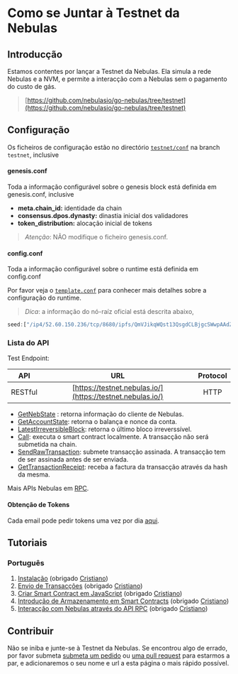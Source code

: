 # Como se Juntar à Testnet da Nebulas

## Introducção

Estamos contentes por lançar a Testnet da Nebulas. Ela simula a rede Nebulas e a NVM, e permite a interacção com a Nebulas sem o pagamento do custo de gás.

> [https://github.com/nebulasio/go-nebulas/tree/testnet](https://github.com/nebulasio/go-nebulas/tree/testnet)

## Configuração

Os ficheiros de configuração estão no directório [`testnet/conf`](https://github.com/nebulasio/go-nebulas/tree/testnet/testnet/conf) na branch `testnet`, inclusive

#### genesis.conf

Toda a informação configurável sobre o genesis block está definida em genesis.conf, inclusive

* **meta.chain\_id:** identidade da chain
* **consensus.dpos.dynasty:** dinastia inicial dos validadores
* **token\_distribution:** alocação inicial de tokens

> _Atenção_: NÃO modifique o ficheiro genesis.conf.

#### config.conf

Toda a informação configurável sobre o runtime está definida em config.conf

Por favor veja o [`template.conf`](https://github.com/smalloranges/wiki/tree/887270957eb99d971309610bc1fdafb6a2d9d552/resources/conf/template.conf) para conhecer mais detalhes sobre a configuração do runtime.

> _Dica_: a informação do nó-raíz oficial está descrita abaixo,

```javascript
seed:["/ip4/52.60.150.236/tcp/8680/ipfs/QmVJikqWQst13QsgdCLBjgcSWwpAAdZjoExGdvK3r2CNhv"]
```

### Lista do API

Test Endpoint:

| API | URL | Protocol |
| --- | :---: | :---: |
| RESTful | [https://testnet.nebulas.io/](https://testnet.nebulas.io/) | HTTP |

* [GetNebState](https://github.com/nebulasio/wiki/blob/master/rpc.md#getnebstate) : retorna informação do cliente de Nebulas.
* [GetAccountState](https://github.com/nebulasio/wiki/blob/master/rpc.md#getaccountstate): retorna o balança e nonce da conta.
* [LatestIrreversibleBlock](https://github.com/nebulasio/wiki/blob/master/rpc.md#latestirreversibleblock): retorna o último bloco irreverssível.
* [Call](https://github.com/nebulasio/wiki/blob/master/rpc.md#call): executa o smart contract localmente. A transacção não será submetida na chain.
* [SendRawTransaction](https://github.com/nebulasio/wiki/blob/master/rpc.md#sendrawtransaction): submete transacção assinada. A transacção tem de ser assinada antes de ser enviada.
* [GetTransactionReceipt](https://github.com/nebulasio/wiki/blob/master/rpc.md#gettransactionreceipt): receba a factura da transacção através da hash da mesma.

Mais APIs Nebulas em [RPC](https://github.com/nebulasio/wiki/blob/master/rpc.md).

#### Obtenção de Tokens

Cada email pode pedir tokens uma vez por dia [aqui](https://testnet.nebulas.io/claim).

## Tutoriais

### Português

1. [Instalação](https://github.com/nebulasio/wiki/blob/master/tutorials/%5BPortugues%5D%20Nebulas%20101%20-%2001%20Instalacao.md) \(obrigado [Cristiano](https://github.com/crisbrm)\)
2. [Envio de Transacções](https://github.com/nebulasio/wiki/blob/master/tutorials/%5BPortugues%5D%20Nebulas%20101%20-%2002%20Transacao.md) \(obrigado [Cristiano](https://github.com/crisbrm)\)
3. [Criar Smart Contract em JavaScript](https://github.com/nebulasio/wiki/blob/master/tutorials/%5BPortugues%5D%20Nebulas%20101%20-%2003%20Smart%20Contracts%20JavaScript.md) \(obrigado [Cristiano](https://github.com/crisbrm)\)
4. [Introdução de Armazenamento em Smart Contracts](https://github.com/nebulasio/wiki/blob/master/tutorials/%5BPortugues%5D%20Nebulas%20101%20-%2004%20Armazenamento%20Smart%20Contract.md) \(obrigado [Cristiano](https://github.com/crisbrm)\)
5. [Interacção com Nebulas através do API RPC](https://github.com/nebulasio/wiki/blob/master/tutorials/%5BPortugues%5D%20Nebulas%20101%20-%2005%20Interacao%20com%20Nebulas%20por%20API%20RPC.md) \(obrigado [Cristiano](https://github.com/crisbrm)\)


## Contribuir

Não se iniba e junte-se à Testnet da Nebulas. Se encontrou algo de errado, por favor submeta [submeta um pedido](https://github.com/nebulasio/go-nebulas/issues/new) ou [uma pull request](https://github.com/nebulasio/go-nebulas/pulls) para estarmos a par, e adicionaremos o seu nome e url a esta página o mais rápido possível.
